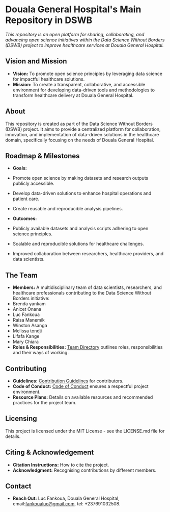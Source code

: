 # Douala General Hospital's Main Repository in DSWB

*This repository is an open platform for sharing, collaborating, and advancing open science initiatives within the Data Science Without Borders (DSWB) project to improve healthcare services at Douala General Hospital.*  

## Vision and Mission

- **Vision:** To promote open science principles by leveraging data science for impactful healthcare solutions.
- **Mission:** To create a transparent, collaborative, and accessible environment for developing data-driven tools and methodologies to transform healthcare delivery at Douala General Hospital.

## About

This repository is created as part of the Data Science Without Borders (DSWB) project. It aims to provide a centralized platform for collaboration, innovation, and implementation of data-driven solutions in the healthcare domain, specifically focusing on the needs of Douala General Hospital.

## Roadmap & Milestones

- **Goals:**
- Promote open science by making datasets and research outputs publicly accessible.
- Develop data-driven solutions to enhance hospital operations and patient care.
- Create reusable and reproducible analysis pipelines.
  
- **Outcomes:**
- Publicly available datasets and analysis scripts adhering to open science principles.
- Scalable and reproducible solutions for healthcare challenges.
- Improved collaboration between researchers, healthcare providers, and data scientists.

## The Team

- **Members:** A multidisciplinary team of data scientists, researchers, and healthcare professionals contributing to the Data Science Without Borders initiative:
- Brenda yankam
- Anicet Onana
- Luc Fankoua
- Raisa Manemik
- Winston Asanga
- Melissa tondji
- Lifafa Kange
- Mary Chiara
- **Roles & Responsibilities:** [Team Directory](link-to-directory) outlines roles, responsibilities and their ways of working.

## Contributing

- **Guidelines:** [Contribution Guidelines](link-to-guidelines) for contributors.
- **Code of Conduct:** [Code of Conduct](link-to-coc) ensures a respectful project environment.
- **Resource Plans:** Details on available resources and recommended practices for the project team.

## Licensing

This project is licensed under the MIT License - see the LICENSE.md file for details.

## Citing & Acknowledgement

- **Citation Instructions:** How to cite the project.
- **Acknowledgment:** Recognising contributions by different members.

## Contact

- **Reach Out:** Luc Fankoua, Douala General Hospital, email:fankoualuc@gmail.com, tel: +237691032508.
